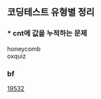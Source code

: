 ## 코딩테스트 유형별 정리

### * cnt에 값을 누적하는 문제
honeycomb <br>
oxquiz

### bf
[19532](https://www.acmicpc.net/problem/19532)
